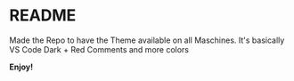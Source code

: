 # README

Made the Repo to have the Theme available on all Maschines. It's basically VS Code Dark + Red Comments and more colors

**Enjoy!**
